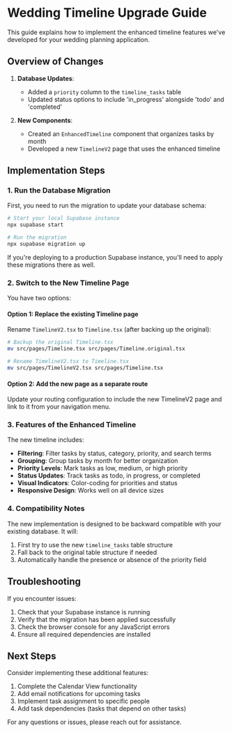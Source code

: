 # Wedding Timeline Upgrade Guide

This guide explains how to implement the enhanced timeline features we've developed for your wedding planning application.

## Overview of Changes

1. **Database Updates**:
   - Added a `priority` column to the `timeline_tasks` table
   - Updated status options to include 'in_progress' alongside 'todo' and 'completed'

2. **New Components**:
   - Created an `EnhancedTimeline` component that organizes tasks by month
   - Developed a new `TimelineV2` page that uses the enhanced timeline

## Implementation Steps

### 1. Run the Database Migration

First, you need to run the migration to update your database schema:

```bash
# Start your local Supabase instance
npx supabase start

# Run the migration
npx supabase migration up
```

If you're deploying to a production Supabase instance, you'll need to apply these migrations there as well.

### 2. Switch to the New Timeline Page

You have two options:

#### Option 1: Replace the existing Timeline page

Rename `TimelineV2.tsx` to `Timeline.tsx` (after backing up the original):

```bash
# Backup the original Timeline.tsx
mv src/pages/Timeline.tsx src/pages/Timeline.original.tsx

# Rename TimelineV2.tsx to Timeline.tsx
mv src/pages/TimelineV2.tsx src/pages/Timeline.tsx
```

#### Option 2: Add the new page as a separate route

Update your routing configuration to include the new TimelineV2 page and link to it from your navigation menu.

### 3. Features of the Enhanced Timeline

The new timeline includes:

- **Filtering**: Filter tasks by status, category, priority, and search terms
- **Grouping**: Group tasks by month for better organization
- **Priority Levels**: Mark tasks as low, medium, or high priority
- **Status Updates**: Track tasks as todo, in progress, or completed
- **Visual Indicators**: Color-coding for priorities and status
- **Responsive Design**: Works well on all device sizes

### 4. Compatibility Notes

The new implementation is designed to be backward compatible with your existing database. It will:

1. First try to use the new `timeline_tasks` table structure
2. Fall back to the original table structure if needed
3. Automatically handle the presence or absence of the priority field

## Troubleshooting

If you encounter issues:

1. Check that your Supabase instance is running
2. Verify that the migration has been applied successfully
3. Check the browser console for any JavaScript errors
4. Ensure all required dependencies are installed

## Next Steps

Consider implementing these additional features:

1. Complete the Calendar View functionality
2. Add email notifications for upcoming tasks
3. Implement task assignment to specific people
4. Add task dependencies (tasks that depend on other tasks)

For any questions or issues, please reach out for assistance.
